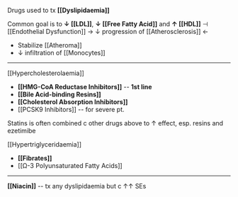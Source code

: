Drugs used to tx **[[Dyslipidaemia]]**

Common goal is to **↓ [[LDL]]**, **↓ [[Free Fatty Acid]]** and **↑ [[HDL]]** ⊣ [[Endothelial Dysfunction]] → ↓ progression of [[Atherosclerosis]] ←
- Stabilize [[Atheroma]]
- ↓ infiltration of [[Monocytes]]

---

[[Hypercholesterolaemia]]
- **[[HMG-CoA Reductase Inhibitors]]** -- **1st line**
- **[[Bile Acid-binding Resins]]**
- **[[Cholesterol Absorption Inhibitors]]**
- [[PCSK9 Inhibitors]] -- for severe pt.

Statins is often combined c other drugs above to ↑ effect, esp. resins and ezetimibe

[[Hypertriglyceridaemia]]
- **[[Fibrates]]**
- [[Ω-3 Polyunsaturated Fatty Acids]]

---

**[[Niacin]]** -- tx any dyslipidaemia but c ↑↑ SEs